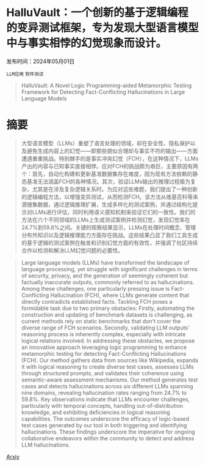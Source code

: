 # HalluVault：一个创新的基于逻辑编程的变异测试框架，专为发现大型语言模型中与事实相悖的幻觉现象而设计。

发布时间：2024年05月01日

`LLM应用` `软件测试`

> HalluVault: A Novel Logic Programming-aided Metamorphic Testing Framework for Detecting Fact-Conflicting Hallucinations in Large Language Models

# 摘要

> 大型语言模型（LLMs）重塑了语言处理的领域，却在安全性、隐私保护以及避免生成内容上的幻觉——即那些貌似合理却与事实不符的输出——方面遭遇重重挑战。特别棘手的是事实冲突幻觉（FCH），在这种情况下，LLMs产出的内容与已知事实直接相悖。应对FCH的挑战颇为艰巨，主要原因有两个：首先，自动化构建和更新基准数据集存在难度，因为现有方法依赖的静态基准无法涵盖FCH的各种情况。其次，验证LLMs输出的推理过程极为复杂，尤其是在涉及复杂逻辑关系时。为应对这些难题，我们提出了一种创新的逻辑编程方法，以增强变异测试，从而检测FCH。该方法从维基百科等来源搜集数据，通过逻辑推理扩展，生成多样化的测试案例，并通过结构化提示对LLMs进行评估，同时利用语义感知机制来验证它们的一致性。我们的方法在六个不同领域的LLMs上生成测试案例并检测幻觉，发现幻觉率在24.7%到59.8%之间。关键的观察结果显示，LLMs在处理时间概念、管理分布外知识以及逻辑推理能力方面存在挑战。这些结果凸显了我们工具生成的基于逻辑的测试案例在触发和识别幻觉方面的有效性，并强调了社区持续合作以检测和解决LLM幻觉问题的必要性。

> Large language models (LLMs) have transformed the landscape of language processing, yet struggle with significant challenges in terms of security, privacy, and the generation of seemingly coherent but factually inaccurate outputs, commonly referred to as hallucinations. Among these challenges, one particularly pressing issue is Fact-Conflicting Hallucination (FCH), where LLMs generate content that directly contradicts established facts. Tackling FCH poses a formidable task due to two primary obstacles: Firstly, automating the construction and updating of benchmark datasets is challenging, as current methods rely on static benchmarks that don't cover the diverse range of FCH scenarios. Secondly, validating LLM outputs' reasoning process is inherently complex, especially with intricate logical relations involved.
  In addressing these obstacles, we propose an innovative approach leveraging logic programming to enhance metamorphic testing for detecting Fact-Conflicting Hallucinations (FCH). Our method gathers data from sources like Wikipedia, expands it with logical reasoning to create diverse test cases, assesses LLMs through structured prompts, and validates their coherence using semantic-aware assessment mechanisms. Our method generates test cases and detects hallucinations across six different LLMs spanning nine domains, revealing hallucination rates ranging from 24.7% to 59.8%. Key observations indicate that LLMs encounter challenges, particularly with temporal concepts, handling out-of-distribution knowledge, and exhibiting deficiencies in logical reasoning capabilities. The outcomes underscore the efficacy of logic-based test cases generated by our tool in both triggering and identifying hallucinations. These findings underscore the imperative for ongoing collaborative endeavors within the community to detect and address LLM hallucinations.

[Arxiv](https://arxiv.org/abs/2405.00648)